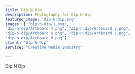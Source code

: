 ```yaml
---
title: Dip N Dip
description: Photography for Dip N Dip
featured_image: 'dip-n-dip.png'
images: [ "dip-n-dip/1.png", 
"dip-n-dip/Artboard 4.png", "dip-n-dip/Artboard 5.png", 
"dip-n-dip/Artboard 6.png", "dip-n-dip/Artboard 7.png", 
"dip-n-dip/Artboard 8.png"]
client: "Dip N Dip"
service: "Creative Media Industry"

---
```

Dip N Dip
